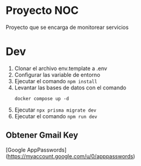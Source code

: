 # Proyecto NOC

Proyecto que se encarga de monitorear servicios

# Dev
1. Clonar el archivo env.template a .env
2. Configurar las variable de entorno
3. Ejecutar el comando ```npm install```
4. Levantar las bases de datos con el comando
    ```
    docker compose up -d
    ```
5. Ejecutar ```npx prisma migrate dev```
6. Ejecutar el comando ```npm run dev```

## Obtener Gmail Key
[Google AppPasswords] (https://myaccount.google.com/u/0/apppasswords)